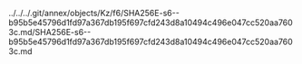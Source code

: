 ../../../.git/annex/objects/Kz/f6/SHA256E-s6--b95b5e45796d1fd97a367db195f697cfd243d8a10494c496e047cc520aa7603c.md/SHA256E-s6--b95b5e45796d1fd97a367db195f697cfd243d8a10494c496e047cc520aa7603c.md